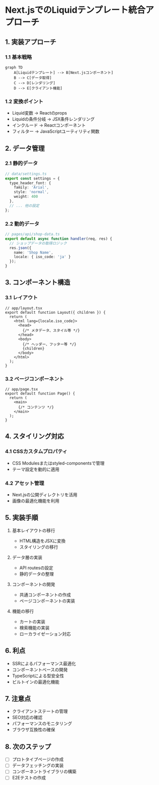 # Next.jsでのLiquidテンプレート統合アプローチ

## 1. 実装アプローチ

### 1.1 基本戦略
```mermaid
graph TD
    A[Liquidテンプレート] --> B[Next.jsコンポーネント]
    B --> C[データ取得]
    C --> D[レンダリング]
    D --> E[クライアント機能]
```

### 1.2 変換ポイント
- Liquid変数 → Reactのprops
- Liquidの条件分岐 → JSX条件レンダリング
- インクルード → Reactコンポーネント
- フィルター → JavaScriptユーティリティ関数

## 2. データ管理

### 2.1 静的データ
```typescript
// data/settings.ts
export const settings = {
  type_header_font: {
    family: 'Arial',
    style: 'normal',
    weight: 400
  },
  // ... 他の設定
};
```

### 2.2 動的データ
```typescript
// pages/api/shop-data.ts
export default async function handler(req, res) {
  // ショップデータの取得ロジック
  res.json({
    name: 'Shop Name',
    locale: { iso_code: 'ja' }
  });
}
```

## 3. コンポーネント構造

### 3.1 レイアウト
```tsx
// app/layout.tsx
export default function Layout({ children }) {
  return (
    <html lang={locale.iso_code}>
      <head>
        {/* メタデータ、スタイル等 */}
      </head>
      <body>
        {/* ヘッダー、フッター等 */}
        {children}
      </body>
    </html>
  );
}
```

### 3.2 ページコンポーネント
```tsx
// app/page.tsx
export default function Page() {
  return (
    <main>
      {/* コンテンツ */}
    </main>
  );
}
```

## 4. スタイリング対応

### 4.1 CSSカスタムプロパティ
- CSS Modulesまたはstyled-componentsで管理
- テーマ設定を動的に適用

### 4.2 アセット管理
- Next.jsの公開ディレクトリを活用
- 画像の最適化機能を利用

## 5. 実装手順

1. 基本レイアウトの移行
   - HTML構造をJSXに変換
   - スタイリングの移行

2. データ層の実装
   - API routesの設定
   - 静的データの整理

3. コンポーネントの開発
   - 共通コンポーネントの作成
   - ページコンポーネントの実装

4. 機能の移行
   - カートの実装
   - 検索機能の実装
   - ローカライゼーション対応

## 6. 利点

- SSRによるパフォーマンス最適化
- コンポーネントベースの開発
- TypeScriptによる型安全性
- ビルトインの最適化機能

## 7. 注意点

- クライアントステートの管理
- SEO対応の確認
- パフォーマンスのモニタリング
- ブラウザ互換性の確保

## 8. 次のステップ

- [ ] プロトタイプページの作成
- [ ] データフェッチングの実装
- [ ] コンポーネントライブラリの構築
- [ ] E2Eテストの作成